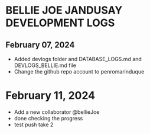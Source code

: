 # BELLIE JOE JANDUSAY DEVELOPMENT LOGS

## February 07, 2024
- Added devlogs folder and DATABASE_LOGS.md and DEVLOGS_BELLIE.md file
- Change the github repo account to penromarinduque

# February 11, 2024
- Add a new collaborator @bellieJoe
- done checking the progress
- test push take 2